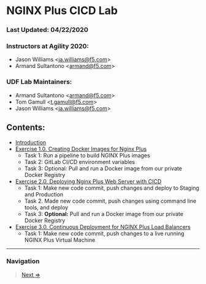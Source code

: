 NGINX Plus CICD Lab
====================

### Last Updated: **04/22/2020**

### Instructors at Agility 2020:

-   Jason Williams
    \<[ja.williams\@f5.com](mailto:%3cja.williams@f5.com)\>
-   Armand Sultantono \<[armand\@f5.com](mailto:%3carmand@f5.com)\>

### UDF Lab Maintainers:

-   Armand Sultantono \<[armand\@f5.com](mailto:%3carmand@f5.com)\>
-   Tom Gamull \<[t.gamull\@f5.com](mailto:%3ct.gamull@f5.com)\>
-   Jason Williams \<[ja.williams\@f5.com](mailto:%3cja.williams@f5.com)\>

## Contents:

- [Introduction](0.Introduction/0.Introduction.md)
- [Exercise 1.0. Creating Docker Images for Nginx Plus](1.0.creating-docker-images-for-nginx-plus/1.0.creating-docker-images-for-nginx-plus.md)
  * Task 1: Run a pipeline to build NGINX Plus images
  * Task 2: GitLab CI/CD environment variables
  * Task 3: Optional: Pull and run a Docker image from our private Docker Registry
- [Exercise 2.0. Deploying Nginx Plus Web Server with CICD](2.0.deploying-nginx-plus-web-server-with-cicd/2.0.deploying-nginx-plus-web-server-with-cicd.md)
  * Task 1: Make new code commit, push changes and deploy to Staging and Production
  * Task 2. Made new code commit, push changes using command line tools, and deploy
  * Task 3: **Optional:** Pull and run a Docker image from our private Docker Registry
- [Exercise 3.0. Continuous Deployment for NGINX Plus Load Balancers](3.0.continuous-deployment-for-nginx-plus-load-balancers/3.0.continuous-deployment-for-nginx-plus-load-balancers.md)
  * Task 1: Make new code commit, push changes to a live running NGINX Plus Virtual Machine

-------------
### Navigation

> [Next =>](../0.Introduction/0.Introduction.md)
